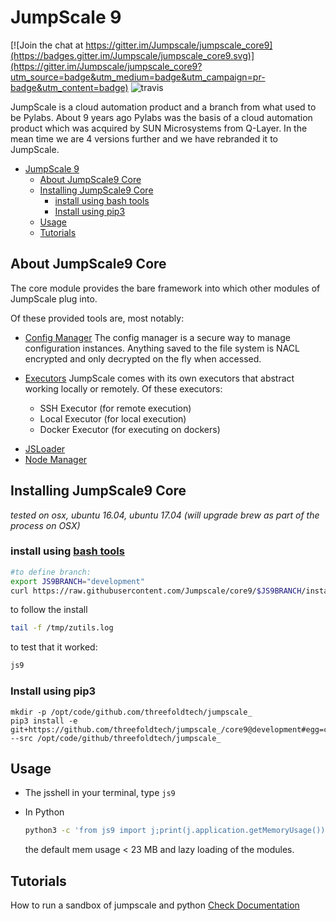 # JumpScale 9

[![Join the chat at https://gitter.im/Jumpscale/jumpscale_core9](https://badges.gitter.im/Jumpscale/jumpscale_core9.svg)](https://gitter.im/Jumpscale/jumpscale_core9?utm_source=badge&utm_medium=badge&utm_campaign=pr-badge&utm_content=badge) ![travis](https://travis-ci.org/Jumpscale/core9.svg?branch=master)

JumpScale is a cloud automation product and a branch from what used to be Pylabs. About 9 years ago Pylabs was the basis of a cloud automation product which was acquired by SUN Microsystems from Q-Layer. In the mean time we are 4 versions further and we have rebranded it to JumpScale.

- [JumpScale 9](#jumpscale-9)
    - [About JumpScale9 Core](#about-jumpscale9-core)
    - [Installing JumpScale9 Core](#installing-jumpscale9-core)
        - [install using bash tools](#install-using-bash-tools)
        - [Install using pip3](#install-using-pip3)
    - [Usage](#usage)
    - [Tutorials](#tutorials)

## About JumpScale9 Core

The core module provides the bare framework into which other modules of JumpScale plug into.

Of these provided tools are, most notably:

* [Config Manager](docs/config/configmanager.md)
  The config manager is a secure way to manage configuration instances. Anything saved to the file system is NACL encrypted and only decrypted on the fly when accessed.

- [Executors](docs/Internals/Executors.md)
  JumpScale comes with its own executors that abstract working locally or remotely.
  Of these executors:

  * SSH Executor (for remote execution)
  * Local Executor (for local execution)
  * Docker Executor (for executing on dockers)

* [JSLoader](docs/JSLoader/JSLoader.md)
* [Node Manager]()

## Installing JumpScale9 Core

_tested on osx, ubuntu 16.04, ubuntu 17.04
(will upgrade brew as part of the process on OSX)_

### install using [bash tools](https://github.com/threefoldtech/jumpscale_/bash)

```bash
#to define branch:
export JS9BRANCH="development"
curl https://raw.githubusercontent.com/Jumpscale/core9/$JS9BRANCH/install.sh?$RANDOM > /tmp/install_js9.sh;bash /tmp/install_js9.sh
```

to follow the install

```bash
tail -f /tmp/zutils.log
```

to test that it worked:

```bash
js9
```

### Install using pip3

```
mkdir -p /opt/code/github.com/threefoldtech/jumpscale_
pip3 install -e git+https://github.com/threefoldtech/jumpscale_/core9@development#egg=core9 --src /opt/code/github/threefoldtech/jumpscale_
```

## Usage

* The jsshell
  in your terminal, type `js9`

- In Python

  ```bash
  python3 -c 'from js9 import j;print(j.application.getMemoryUsage())'
  ```

  the default mem usage < 23 MB and lazy loading of the modules.

## Tutorials
How to run a sandbox of jumpscale and python  [Check Documentation](docs/howto/sandbox_python_zeroos_container.md)
<!TODO>
